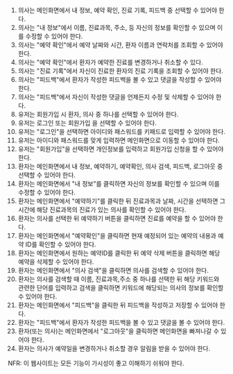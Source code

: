 1. 의사는 메인화면에서 내 정보, 예약 확인, 진료 기록, 피드백 중 선택할 수 있어야 한다.
2. 의사는 "내 정보"에서 이름, 진료과목, 주소, 등 자신의 정보를 확인할 수 있으며 이를 수정할 수 있어야 한다.
3. 의사는 "예약 확인"에서 예약 날짜와 시간, 환자 이름과 연락처를 조회할 수 있어야 한다.
4. 의사는 "예약 확인"에서 환자가 예약한 진료를 변경하거나 취소할 수 있다.
5. 의사는 "진료 기록"에서 자신이 진료한 환자의 진료 기록을 조회할 수 있어야 한다.
6. 의사는 "피드백"에서 환자가 작성한 피드백을 볼 수 있고 댓글을 작성할 수 있어야 한다.
7. 의사는 "피드백"에서 자신이 작성한 댓글을 언제든지 수정 및 삭제할 수 있어야 한다.
8. 유저는 회원가입 시 환자, 의사 중 하나를 선택할 수 있어야 한다.
9. 유저는 로그인 또는 회원가입 을 선택할 수 있어야 한다. 
10. 유저는 "로그인"을 선택하면 아이디와 패스워드를 키패드로 입력할 수 있어야 한다.
11. 유저는 아이디와 패스워드를 맞게 입력하면 메인화면으로 이동할 수 있어야 한다.
12. 유저는 "회원가입"을 선택하면 개인정보를 입력하고 회원가입 신청을 할 수 있어야 한다.
13. 환자는 메인화면에서 내 정보, 예약하기, 예약확인, 의사 검색, 피드백, 로그아웃 중 선택할 수 있어야 한다.
14. 환자는 메인화면에서 "내 정보"를 클릭하면 자신의 정보를 확인할 수 있으며 이를 수정할 수 있어야 한다.
15. 환자는 메인화면에서 "예약하기"를 클릭한 뒤 진료과목과 날짜, 시간을 선택하면 그 시간에 해당 진료과목의 진료가 있는 의사를 확인할 수 있어야 한다. 
16. 환자는 의사를 선택한 뒤 예약하기 버튼을 클릭하면 진료를 예약을 할 수 있어야 한다.
17. 환자는 메인화면에서 "예약확인"을 클릭하면 현재 예정되어 있는 예약의 내용과 예약 ID를 확인할 수 있어야 한다.
18. 환자는 메인화면에서 원하는 예약ID를 클릭한 뒤 예약 삭제 버튼을 클릭하면 해당 예약을 삭제할 수 있어야 한다.
19. 환자는 메인화면에서 "의사 검색"을 클릭하면 의사를 검색할 수 있어야 한다.
20. 환자는 의사를 검색할 때 이름, 진료과목,주소 중 하나를 선택한 뒤 해당 키워드와 관련한 단어를 입력하고 검색을 클릭하면 키워드에 해당되는 의사의 정보를 확인할 수 있어야 한다.
21. 환자는 메인화면에서 "피드백"을 클릭한 뒤 피드백을 작성하고 저장할 수 있어야 한다.
22. 환자는 "피드백"에서 환자가 작성한 피드백을 볼 수 있고 댓글을 볼 수 있어야 한다.
23. 환자(또는 의사)는 메인화면에서 "로그아웃"을 클릭하면 메인화면을 빠져나갈 수 있어야 한다.
24. 환자는 의사가 예약일을 변경하거나 취소할 경우 알림을 받을 수 있어야 한다.

NFR: 이 웹사이트는 모든 기능이 가시성이 좋고 이해하기 쉬워야 한다. 

